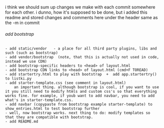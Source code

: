 i think we should sum up changes we make with each commit somewhere for each other.
i dunno, how it's supposed to be done, but i added this readme and stored changes and comments here under the header same as the -m in commit

###### add bootstrap
	- add static/vendor   - a place for all third party plugins, libs and such (such as bootstrap)
	- add vendor/bootstrap  (note, that this is actually not used in code, instead we use CDN)
	- add bootstrap-specific headers to <head> of layout.html
	- add bootstrap CDN links to <head> of layout.html (cmd+F TOREAD)
	- add startertry.html to play with bootstrap  +  add app.startertry() to listki.py
	- add starter-template.css (see comment in layout.html) 
		an important thing. although bootstrap is cool, if you want to use it you still need to modify htmls and custom css's so that everything works fine. for example, if youb want to add navbar, you need to add what's in starter-template.css. 
	- add navbar (copypaste from bootstrap example starter-template) to show_entries.html to test bootstrap further
	- well, now bootstrap works. next thing to do: modify templates so that they are compatible with bootstrap.
	- add README.md